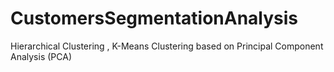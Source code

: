 # CustomersSegmentationAnalysis
Hierarchical Clustering , K-Means Clustering based on Principal Component Analysis (PCA)
